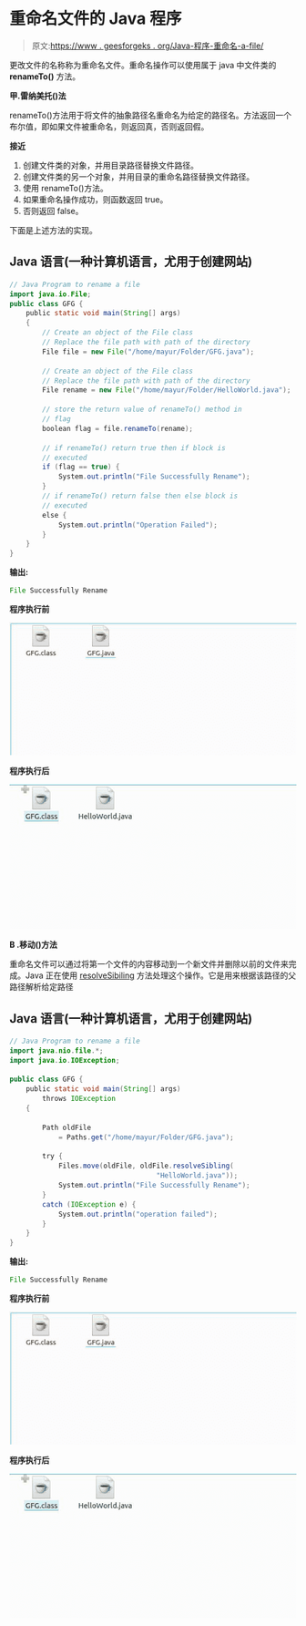 # 重命名文件的 Java 程序

> 原文:[https://www . geesforgeks . org/Java-程序-重命名-a-file/](https://www.geeksforgeeks.org/java-program-to-rename-a-file/)

更改文件的名称称为重命名文件。重命名操作可以使用属于 java 中文件类的 **renameTo()** 方法。

**甲.雷纳美托()法**

renameTo()方法用于将文件的抽象路径名重命名为给定的路径名。方法返回一个布尔值，即如果文件被重命名，则返回真，否则返回假。

**接近**

1.  创建文件类的对象，并用目录路径替换文件路径。
2.  创建文件类的另一个对象，并用目录的重命名路径替换文件路径。
3.  使用 renameTo()方法。
4.  如果重命名操作成功，则函数返回 true。
5.  否则返回 false。

下面是上述方法的实现。

## Java 语言(一种计算机语言，尤用于创建网站)

```java
// Java Program to rename a file
import java.io.File;
public class GFG {
    public static void main(String[] args)
    {
        // Create an object of the File class
        // Replace the file path with path of the directory
        File file = new File("/home/mayur/Folder/GFG.java");

        // Create an object of the File class
        // Replace the file path with path of the directory
        File rename = new File("/home/mayur/Folder/HelloWorld.java");

        // store the return value of renameTo() method in
        // flag
        boolean flag = file.renameTo(rename);

        // if renameTo() return true then if block is
        // executed
        if (flag == true) {
            System.out.println("File Successfully Rename");
        }
        // if renameTo() return false then else block is
        // executed
        else {
            System.out.println("Operation Failed");
        }
    }
}
```

**输出:**

```java
File Successfully Rename
```

**程序执行前**

![](img/a01861b5c0e9c5108693af7e06727009.png)

**程序执行后**

![](img/479f7e78b33591540f41f4784fd1a111.png)

**B .移动()方法**

重命名文件可以通过将第一个文件的内容移动到一个新文件并删除以前的文件来完成。Java 正在使用 [resolveSibiling](https://www.geeksforgeeks.org/path-resolvesibling-method-in-java-with-examples/) 方法处理这个操作。它是用来根据该路径的父路径解析给定路径

## Java 语言(一种计算机语言，尤用于创建网站)

```java
// Java Program to rename a file
import java.nio.file.*;
import java.io.IOException;

public class GFG {
    public static void main(String[] args)
        throws IOException
    {

        Path oldFile
            = Paths.get("/home/mayur/Folder/GFG.java");

        try {
            Files.move(oldFile, oldFile.resolveSibling(
                                    "HelloWorld.java"));
            System.out.println("File Successfully Rename");
        }
        catch (IOException e) {
            System.out.println("operation failed");
        }
    }
}
```

**输出:**

```java
File Successfully Rename
```

**程序执行前**

![](img/a01861b5c0e9c5108693af7e06727009.png)

**程序执行后**

![](img/479f7e78b33591540f41f4784fd1a111.png)